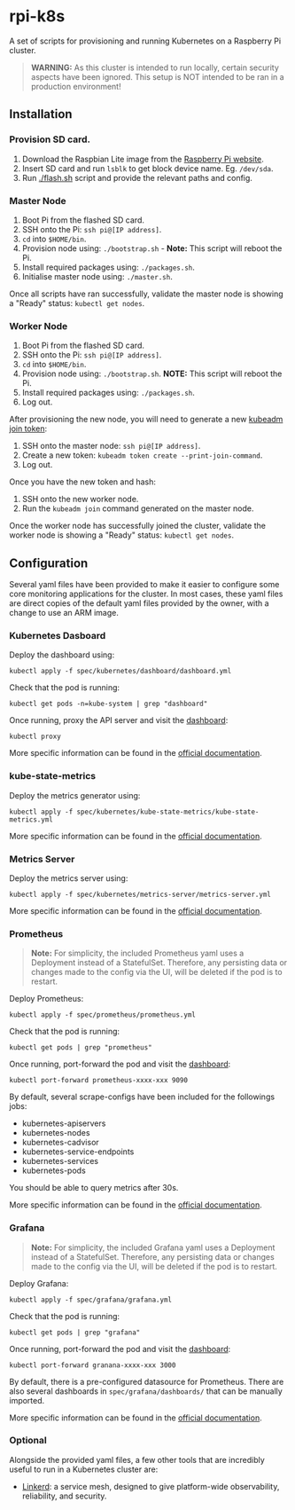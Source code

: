 # rpi-k8s

A set of scripts for provisioning and running Kubernetes on a Raspberry Pi cluster.

> **WARNING:** As this cluster is intended to run locally, certain security aspects have been ignored. This setup is NOT intended to be ran in a production environment!

## Installation

### Provision SD card.

1. Download the Raspbian Lite image from the [Raspberry Pi website](https://www.raspberrypi.org/downloads/raspbian/).
2. Insert SD card and run `lsblk` to get block device name. Eg. `/dev/sda`.
3. Run [./flash.sh](scripts/flash.sh) script and provide the relevant paths and config.

### Master Node

1. Boot Pi from the flashed SD card.
2. SSH onto the Pi: `ssh pi@[IP address]`.
3. `cd` into `$HOME/bin`.
4. Provision node using: `./bootstrap.sh` - **Note:** This script will reboot the Pi.
5. Install required packages using: `./packages.sh`.
6. Initialise master node using: `./master.sh`.

Once all scripts have ran successfully, validate the master node is showing a "Ready" status: `kubectl get nodes`.

### Worker Node

1. Boot Pi from the flashed SD card.
2. SSH onto the Pi: `ssh pi@[IP address]`.
3. `cd` into `$HOME/bin`.
4. Provision node using: `./bootstrap.sh`. **NOTE:** This script will reboot the Pi.
5. Install required packages using: `./packages.sh`.
6. Log out.

After provisioning the new node, you will need to generate a new [kubeadm join token](https://kubernetes.io/docs/reference/setup-tools/kubeadm/kubeadm-token/):

1. SSH onto the master node: `ssh pi@[IP address]`.
2. Create a new token: `kubeadm token create --print-join-command`.
3. Log out.

Once you have the new token and hash:

1. SSH onto the new worker node.
2. Run the `kubeadm join` command generated on the master node.

Once the worker node has successfully joined the cluster, validate the worker node is showing a "Ready" status: `kubectl get nodes`.

## Configuration

Several yaml files have been provided to make it easier to configure some core monitoring applications for the cluster. In most cases, these yaml files are direct copies of the default yaml files provided by the owner, with a change to use an ARM image.

### Kubernetes Dasboard

Deploy the dashboard using:
```
kubectl apply -f spec/kubernetes/dashboard/dashboard.yml
```

Check that the pod is running:
```
kubectl get pods -n=kube-system | grep "dashboard"
```

Once running, proxy the API server and visit the [dashboard](http://localhost:8001/api/v1/namespaces/kube-system/services/https:kubernetes-dashboard:/proxy/):
```
kubectl proxy
```

More specific information can be found in the [official documentation](https://github.com/kubernetes/dashboard).

### kube-state-metrics

Deploy the metrics generator using:
```
kubectl apply -f spec/kubernetes/kube-state-metrics/kube-state-metrics.yml
```

More specific information can be found in the [official documentation](https://github.com/kubernetes/kube-state-metrics).

### Metrics Server

Deploy the metrics server using:
```
kubectl apply -f spec/kubernetes/metrics-server/metrics-server.yml
```

More specific information can be found in the [official documentation](https://github.com/kubernetes-incubator/metrics-server).

### Prometheus

> **Note:** For simplicity, the included Prometheus yaml uses a Deployment instead of a StatefulSet. Therefore, any persisting data or changes made to the config via the UI, will be deleted if the pod is to restart.

Deploy Prometheus:
```
kubectl apply -f spec/prometheus/prometheus.yml
```

Check that the pod is running:
```
kubectl get pods | grep "prometheus"
```

Once running, port-forward the pod and visit the [dashboard](http://localhost:9090):
```
kubectl port-forward prometheus-xxxx-xxx 9090
```

By default, several scrape-configs have been included for the followings jobs:
- kubernetes-apiservers
- kubernetes-nodes
- kubernetes-cadvisor
- kubernetes-service-endpoints
- kubernetes-services
- kubernetes-pods

You should be able to query metrics after 30s.

More specific information can be found in the [official documentation](https://prometheus.io/).

### Grafana

> **Note:** For simplicity, the included Grafana yaml uses a Deployment instead of a StatefulSet. Therefore, any persisting data or changes made to the config via the UI, will be deleted if the pod is to restart.

Deploy Grafana:
```
kubectl apply -f spec/grafana/grafana.yml
```

Check that the pod is running:
```
kubectl get pods | grep "grafana"
```

Once running, port-forward the pod and visit the [dashboard](http://localhost:3000):
```
kubectl port-forward granana-xxxx-xxx 3000
```

By default, there is a pre-configured datasource for Prometheus. There are also several dashboards in `spec/grafana/dashboards/` that can be manually imported.

More specific information can be found in the [official documentation](https://grafana.com).

### Optional

Alongside the provided yaml files, a few other tools that are incredibly useful to run in a Kubernetes cluster are:

- [Linkerd](https://linkerd.io): a service mesh, designed to give platform-wide observability, reliability, and security.

